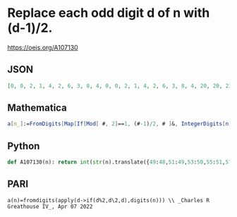 # Replace each odd digit d of n with \(d\-1\)/2\.
https://oeis.org/A107130
## JSON
```JSON
[0, 0, 2, 1, 4, 2, 6, 3, 8, 4, 0, 0, 2, 1, 4, 2, 6, 3, 8, 4, 20, 20, 22, 21, 24, 22, 26, 23, 28, 24, 10, 10, 12, 11, 14, 12, 16, 13, 18, 14, 40, 40, 42, 41, 44, 42, 46, 43, 48, 44, 20, 20, 22, 21, 24, 22, 26, 23, 28, 24, 60, 60, 62, 61, 64, 62, 66, 63, 68, 64, 30, 30, 32, 31, 34, 32]
```
## Mathematica
```Mathematica
a[n_]:=FromDigits[Map[If[Mod[ #, 2]==1, (#-1)/2, # ]&, IntegerDigits[n]]];Table[a[n], {n, 0, 100}]
```
## Python
```Python
def A107130(n): return int(str(n).translate({49:48,51:49,53:50,55:51,57:52})) # _Chai Wah Wu_, Apr 07 2022
```
## PARI
```PARI
a(n)=fromdigits(apply(d->if(d%2,d\2,d),digits(n))) \\ _Charles R Greathouse IV_, Apr 07 2022
```
